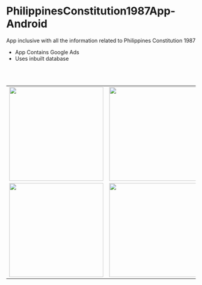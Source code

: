 # PhilippinesConstitution1987App-Android
App inclusive with all the information related to Philippines Constitution 1987

- App Contains Google Ads
- Uses inbuilt database

</br> </br> 
<table>
  <tr> 
    <td><img width="250px" src="https://user-images.githubusercontent.com/87483405/138677067-89ec502f-7f81-4f46-95aa-77d3fa705969.jpg"/></td> 
    <td> <img width="250px" src="https://user-images.githubusercontent.com/87483405/138677064-35876776-bbbc-49a3-9441-62ae6b73c510.jpg"/></td> 
    <td> <img width="250px" src="https://user-images.githubusercontent.com/87483405/138677061-4b9e4bc8-ace1-4af6-895c-4ade17b20b1f.jpg"/></td> 
  </tr>
  <tr> 
    <td><img width="250px" src="https://user-images.githubusercontent.com/87483405/138677059-3d72a562-eb72-404d-93f8-1db40b982e1e.jpg"/></td> 
    <td> <img width="250px" src="https://user-images.githubusercontent.com/87483405/138677049-731a0307-b025-4cbc-85f4-08427d6408b7.jpg"/></td> 
   
  </tr>

</table>
